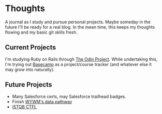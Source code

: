 # Thoughts
A journal as I study and pursue personal projects. Maybe someday in the future I'll be ready for a real blog. In the mean time, this keeps my thoughts flowing and my basic git skills fresh.

## Current Projects
I'm studying Ruby on Rails through [The Odin Project](https://www.theodinproject.com/paths/full-stack-ruby-on-rails). While undertaking this, I'm trying out [Basecamp](https://basecamp.com/) as a project/course tracker (and whatever else it may grow into naturally). 

## Future Projects
- Many Salesforce certs, may Salesforce trailhead badges.
- Finish [WYWM's data pathway](https://withyouwithme.com/career-pathways/data-pathway/)
- [ISTQB CTFL](https://www.istqb.org/certifications/certified-tester-foundation-level-ctfl-v4-0/)
